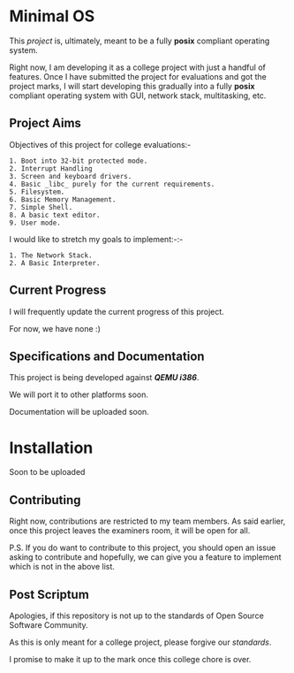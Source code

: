 # Minimal OS

This _project_ is, ultimately, meant to be a fully **posix** compliant operating system.

Right now, I am developing it as a college project with just a handful of features.
Once I have submitted the project for evaluations and got the project marks, I will start
developing this gradually into a fully **posix** compliant operating system with GUI, network stack,
multitasking, etc.

## Project Aims

Objectives of this project for college evaluations:-

    1. Boot into 32-bit protected mode.
    2. Interrupt Handling
    3. Screen and keyboard drivers.
    4. Basic _libc_ purely for the current requirements.
    5. Filesystem.
    6. Basic Memory Management.
    7. Simple Shell.
    8. A basic text editor.
    9. User mode.

I would like to stretch my goals to implement:-:-

    1. The Network Stack.
    2. A Basic Interpreter.

## Current Progress

I will frequently update the current progress of this project.

For now, we have none :)

## Specifications and Documentation

This project is being developed against ***QEMU i386***.

We will port it to other platforms soon.

Documentation will be uploaded soon.

# Installation

Soon to be uploaded

## Contributing

Right now, contributions are restricted to my team members.
As said earlier, once this project leaves the examiners room, it will be open
for all.

P.S. If you do want to contribute to this project, you should open an issue asking to contribute
and hopefully, we can give you a feature to implement which is not in the above list.

## Post Scriptum

Apologies, if this repository is not up to the standards of Open Source Software Community.

As this is only meant for a college project, please forgive our _standards_.

I promise to make it up to the mark once this college chore is over.
